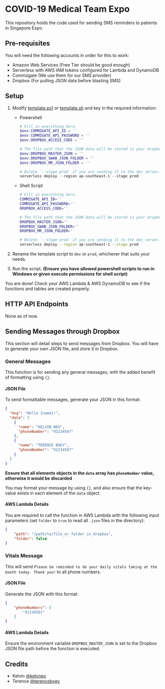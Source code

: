 # COVID-19 Medical Team Expo 
This repository holds the code used for sending SMS reminders to patients in Singapore Expo.

## Pre-requisites
You will need the following accounts in order for this to work:
- Amazon Web Services (Free Tier should be good enough)
- Serverless with AWS IAM tokens configured for Lambda and DynamoDB
- Commzgate (We use them for our SMS provider)
- Dropbox (For pulling JSON data before blasting SMS)

## Setup
1. Modify [template.ps1](template.ps1) or [template.sh](template.sh) and key in the required information:

    - Powershell
        ```ps1
        # Fill in everything here.
        $env:COMMZGATE_API_ID = ''
        $env:COMMZGATE_API_PASSWORD = ''
        $env:DROPBOX_ACCESS_CODE = ''

        # The file path that the JSON data will be stored in your dropbox folder (e.g. /covid/master.json)
        $env:DROPBOX_MASTER_JSON = ''
        $env:DROPBOX_SWAB_JSON_FOLDER = ''
        $env:DROPBOX_MR_JSON_FOLDER = ''

        # Delete `--stage prod` if you are sending it to the dev server.
        serverless deploy --region ap-southeast-1 --stage prod
        ```
    - Shell Script
        ```sh
        # Fill in everything here.
        COMMZGATE_API_ID=''
        COMMZGATE_API_PASSWORD=''
        DROPBOX_ACCESS_CODE=''

        # The file path that the JSON data will be stored in your dropbox folder (e.g. /covid/master.json)
        DROPBOX_MASTER_JSON=''
        DROPBOX_SWAB_JSON_FOLDER=''
        DROPBOX_MR_JSON_FOLDER=''

        # Delete `--stage prod` if you are sending it to the dev server.
        serverless deploy --region ap-southeast-1 --stage prod
        ```
2. Rename the template script to `dev` or `prod`, whichever that suits your needs.
3. Run the script. **(Ensure you have allowed powershell scripts to run in Windows or given execute permissions for shell script)**

You are done! Check your AWS Lambda & AWS DynamoDB to see if the functions and tables are created properly.

## HTTP API Endpoints
None as of now.

## Sending Messages through Dropbox
This section will detail steps to send messages from Dropbox. You will have to generate your own JSON file, and store it in Dropbox.

### General Messages
This function is for sending any general messages, with the added benefit of formatting using `{}`.

#### JSON File
To send formattable messages, generate your JSON in this format:
```json
{
  "msg": "Hello {name}!",
  "data": [
    {
      "name": "KELVIN NEO",
      "phoneNumber": "91234567"
    },
    {
      "name": "TERENCE BOEY",
      "phoneNumber": "91234567"
    }
  ]
}
```
**Ensure that all elements objects in the `data` array has `phoneNumber` value, otherwise it would be discarded**

You may format your message by using `{}`, and also ensure that the key-value exists in each element of the `data` object.

#### AWS Lambda Details 
You are required to call the function in AWS Lambda with the following input parameters (set `folder` to `true` to read all `.json` files in the directory):
```json
{
    "path": "/path/to/file_or_folder_in_dropbox",
    "folder": false
}
```

### Vitals Message
This will send `Please be reminded to do your daily vitals taking at the booth today. Thank you!` to all phone numbers.

#### JSON File
Generate the JSON with this format:
```json
{
    "phoneNumbers": [
        "91234567"
    ]
}
```

#### AWS Lambda Details 
Ensure the environment variable `DROPBOX_MASTER_JSON` is set to the Dropbox JSON file path before the function is executed.

## Credits
- Kelvin [@kelvneo](https://github.com/kelvneo)
- Terence [@terenceboey](https://github.com/terenceboey)
